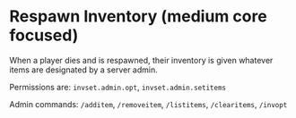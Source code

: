 # Respawn Inventory (medium core focused)
When a player dies and is respawned, their inventory is given whatever items are designated by a server admin.

Permissions are: ``invset.admin.opt``, ``invset.admin.setitems``

Admin commands: ``/additem``,  ``/removeitem``, ``/listitems``, ``/clearitems``, ``/invopt``
